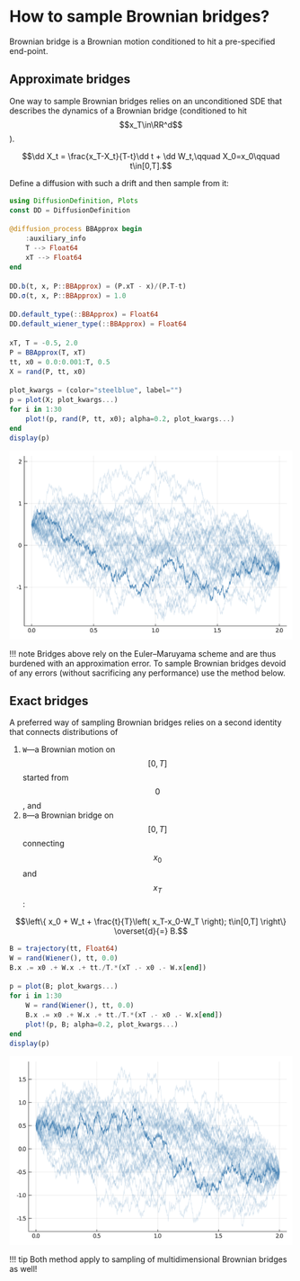 # How to sample Brownian bridges?
Brownian bridge is a Brownian motion conditioned to hit a pre-specified end-point.

## Approximate bridges
One way to sample Brownian bridges relies on an unconditioned SDE that describes the dynamics of a Brownian bridge (conditioned to hit $$x_T\in\RR^d$$).
```math
\dd X_t = \frac{x_T-X_t}{T-t}\dd t + \dd W_t,\qquad X_0=x_0\qquad t\in[0,T].
```
Define a diffusion with such a drift and then sample from it:
```julia
using DiffusionDefinition, Plots
const DD = DiffusionDefinition

@diffusion_process BBApprox begin
    :auxiliary_info
    T --> Float64
    xT --> Float64
end

DD.b(t, x, P::BBApprox) = (P.xT - x)/(P.T-t)
DD.σ(t, x, P::BBApprox) = 1.0

DD.default_type(::BBApprox) = Float64
DD.default_wiener_type(::BBApprox) = Float64

xT, T = -0.5, 2.0
P = BBApprox(T, xT)
tt, x0 = 0.0:0.001:T, 0.5
X = rand(P, tt, x0)

plot_kwargs = (color="steelblue", label="")
p = plot(X; plot_kwargs...)
for i in 1:30
    plot!(p, rand(P, tt, x0); alpha=0.2, plot_kwargs...)
end
display(p)
```
![bb_approx](../assets/how_to/sample_bb/bb_approx.png)

!!! note
    Bridges above rely on the Euler–Maruyama scheme and are thus burdened with an approximation error. To sample Brownian bridges devoid of any errors (without sacrificing any performance) use the method below.

## Exact bridges
A preferred way of sampling Brownian bridges relies on a second identity that connects distributions of
1. `W`—a Brownian motion on $$[0,T]$$ started from $$0$$, and
2. `B`—a Brownian bridge on $$[0,T]$$ connecting $$x_0$$ and $$x_T$$:

```math
\left\{
    x_0 + W_t + \frac{t}{T}\left( x_T-x_0-W_T \right); t\in[0,T]
\right\} \overset{d}{=} B.
```

```julia
B = trajectory(tt, Float64)
W = rand(Wiener(), tt, 0.0)
B.x .= x0 .+ W.x .+ tt./T.*(xT .- x0 .- W.x[end])

p = plot(B; plot_kwargs...)
for i in 1:30
    W = rand(Wiener(), tt, 0.0)
    B.x .= x0 .+ W.x .+ tt./T.*(xT .- x0 .- W.x[end])
    plot!(p, B; alpha=0.2, plot_kwargs...)
end
display(p)
```
![bb_exact](../assets/how_to/sample_bb/bb_exact.png)

!!! tip
    Both method apply to sampling of multidimensional Brownian bridges as well!
